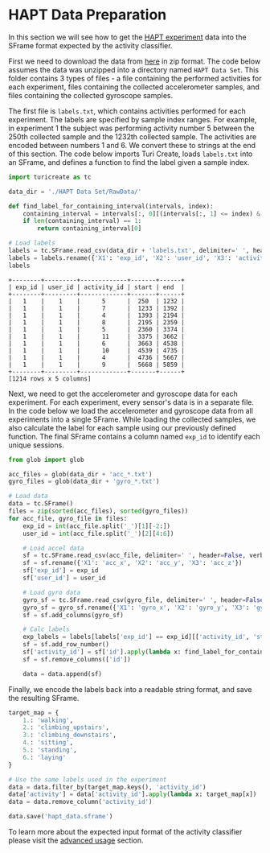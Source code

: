 # HAPT Data Preparation

In this section we will see how to get the [HAPT experiment](http://archive.ics.uci.edu/ml/datasets/Smartphone-Based+Recognition+of+Human+Activities+and+Postural+Transitions) data into the SFrame format expected by the activity classifier.

First we need to download the data from [here](http://archive.ics.uci.edu/ml/machine-learning-databases/00341/HAPT%20Data%20Set.zip) in zip format. The code below assumes the data was unzipped into a directory named `HAPT Data Set`. This folder contains 3 types of files - a file containing the performed activities for each experiment, files containing the collected accelerometer samples, and files containing the collected gyroscope samples.

The first file is `labels.txt`, which contains activities performed for each experiment. The labels are specified by sample index ranges. For example, in experiment 1 the subject was performing activity number 5 between the 250th collected sample and the 1232th collected sample. The activities are encoded between numbers 1 and 6. We convert these to strings at the end of this section. The code below imports Turi Create, loads `labels.txt` into an SFrame, and defines a function to find the label given a sample index.

```python
import turicreate as tc

data_dir = './HAPT Data Set/RawData/'

def find_label_for_containing_interval(intervals, index):
    containing_interval = intervals[:, 0][(intervals[:, 1] <= index) & (index <= intervals[:, 2])]
    if len(containing_interval) == 1:
        return containing_interval[0]

# Load labels
labels = tc.SFrame.read_csv(data_dir + 'labels.txt', delimiter=' ', header=False, verbose=False)
labels = labels.rename({'X1': 'exp_id', 'X2': 'user_id', 'X3': 'activity_id', 'X4': 'start', 'X5': 'end'})
labels
```

```no-highlight
+--------+---------+-------------+-------+------+
| exp_id | user_id | activity_id | start | end  |
+--------+---------+-------------+-------+------+
|   1    |    1    |      5      |  250  | 1232 |
|   1    |    1    |      7      |  1233 | 1392 |
|   1    |    1    |      4      |  1393 | 2194 |
|   1    |    1    |      8      |  2195 | 2359 |
|   1    |    1    |      5      |  2360 | 3374 |
|   1    |    1    |      11     |  3375 | 3662 |
|   1    |    1    |      6      |  3663 | 4538 |
|   1    |    1    |      10     |  4539 | 4735 |
|   1    |    1    |      4      |  4736 | 5667 |
|   1    |    1    |      9      |  5668 | 5859 |
+--------+---------+-------------+-------+------+
[1214 rows x 5 columns]
```

Next, we need to get the accelerometer and gyroscope data for each experiment. For each experiment, every sensor's data is in a separate file. In the code below we load the accelerometer and gyroscope data from all experiments into a single SFrame. While loading the collected samples, we also calculate the label for each sample using our previously defined function. The final SFrame contains a column named `exp_id` to identify each unique sessions.

```python
from glob import glob

acc_files = glob(data_dir + 'acc_*.txt')
gyro_files = glob(data_dir + 'gyro_*.txt')

# Load data
data = tc.SFrame()
files = zip(sorted(acc_files), sorted(gyro_files))
for acc_file, gyro_file in files:
    exp_id = int(acc_file.split('_')[1][-2:])
    user_id = int(acc_file.split('_')[2][4:6])

    # Load accel data
    sf = tc.SFrame.read_csv(acc_file, delimiter=' ', header=False, verbose=False)
    sf = sf.rename({'X1': 'acc_x', 'X2': 'acc_y', 'X3': 'acc_z'})
    sf['exp_id'] = exp_id
    sf['user_id'] = user_id

    # Load gyro data
    gyro_sf = tc.SFrame.read_csv(gyro_file, delimiter=' ', header=False, verbose=False)
    gyro_sf = gyro_sf.rename({'X1': 'gyro_x', 'X2': 'gyro_y', 'X3': 'gyro_z'})
    sf = sf.add_columns(gyro_sf)

    # Calc labels
    exp_labels = labels[labels['exp_id'] == exp_id][['activity_id', 'start', 'end']].to_numpy()
    sf = sf.add_row_number()
    sf['activity_id'] = sf['id'].apply(lambda x: find_label_for_containing_interval(exp_labels, x))
    sf = sf.remove_columns(['id'])

    data = data.append(sf)
```

Finally, we encode the labels back into a readable string format, and save the resulting SFrame.

```python
target_map = {
    1.: 'walking',
    2.: 'climbing_upstairs',
    3.: 'climbing_downstairs',
    4.: 'sitting',
    5.: 'standing',
    6.: 'laying'
}

# Use the same labels used in the experiment
data = data.filter_by(target_map.keys(), 'activity_id')
data['activity'] = data['activity_id'].apply(lambda x: target_map[x])
data = data.remove_column('activity_id')

data.save('hapt_data.sframe')
```

To learn more about the expected input format of the activity classifier please visit the [advanced usage](advanced-usage.md) section.
